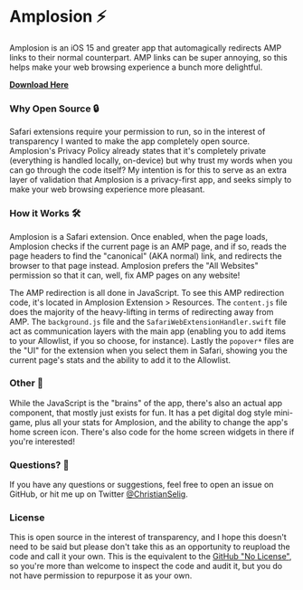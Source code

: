 # Amplosion ⚡️

Amplosion is an iOS 15 and greater app that automagically redirects AMP links to their normal counterpart. AMP links can be super annoying, so this helps make your web browsing experience a bunch more delightful.

[**Download Here**](https://itunes.apple.com/app/id1585734696)

### Why Open Source 🔒

Safari extensions require your permission to run, so in the interest of transparency I wanted to make the app completely open source. Amplosion's Privacy Policy already states that it's completely private (everything is handled locally, on-device) but why trust my words when you can go through the code itself? My intention is for this to serve as an extra layer of validation that Amplosion is a privacy-first app, and seeks simply to make your web browsing experience more pleasant. 

### How it Works 🛠

Amplosion is a Safari extension. Once enabled, when the page loads, Amplosion checks if the current page is an AMP page, and if so, reads the page headers to find the "canonical" (AKA normal) link, and redirects the browser to that page instead. Amplosion prefers the "All Websites" permission so that it can, well, fix AMP pages on any website!

The AMP redirection is all done in JavaScript. To see this AMP redirection code, it's located in Amplosion Extension > Resources. The `content.js` file does the majority of the heavy-lifting in terms of redirecting away from AMP. The `background.js` file and the `SafariWebExtensionHandler.swift` file act as communication layers with the main app (enabling you to add items to your Allowlist, if you so choose, for instance). Lastly the `popover*` files are the "UI" for the extension when you select them in Safari, showing you the current page's stats and the ability to add it to the Allowlist.

### Other 🐶

While the JavaScript is the "brains" of the app, there's also an actual app component, that mostly just exists for fun. It has a pet digital dog style mini-game, plus all your stats for Amplosion, and the ability to change the app's home screen icon. There's also code for the home screen widgets in there if you're interested!

### Questions? 🙋

If you have any questions or suggestions, feel free to open an issue on GitHub, or hit me up on Twitter [@ChristianSelig](https://twitter.com/christianselig).

### License

This is open source in the interest of transparency, and I hope this doesn't need to be said but please don't take this as an opportunity to reupload the code and call it your own. This is the equivalent to the [GitHub "No License"](https://choosealicense.com/no-permission/), so you're more than welcome to inspect the code and audit it, but you do not have permission to repurpose it as your own. 

